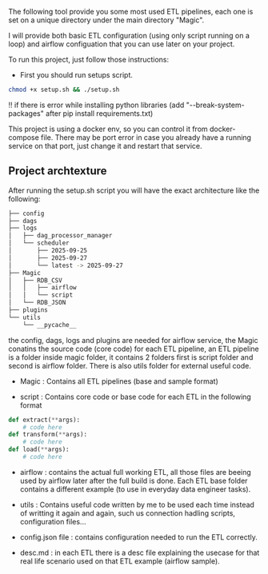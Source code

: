 
The following tool provide you some most used ETL pipelines, each one is set on a unique directory under the main directory "Magic".

I will provide both basic ETL configuration (using only script running on a loop) and airflow configuation that you can use later on your project.

To run this project, just follow those instructions:

- First you should run setups script.

```bash
chmod +x setup.sh && ./setup.sh
```
!! if there is error while installing python libraries (add "--break-system-packages" after pip install requirements.txt)

This project is using a docker env, so you can control it from docker-compose file. There may be port error in case you already have a running service on that port, just change it and restart that service.

## Project archtexture

After running the setup.sh script you will have the exact architecture like the following:

```bash
├── config
├── dags
├── logs
│   ├── dag_processor_manager
│   └── scheduler
│       ├── 2025-09-25
│       ├── 2025-09-27
│       └── latest -> 2025-09-27
├── Magic
│   ├── RDB_CSV
│   │   ├── airflow
│   │   └── script
│   └── RDB_JSON
├── plugins
└── utils
    └── __pycache__
```

the config, dags, logs and plugins are needed for airflow service, the Magic conatins the source code (core code) for each ETL pipeline, an ETL pipeline is a folder inside magic folder, it contains 2 folders first is script folder and second is airflow folder. There is also utils folder for external useful code.

- Magic : Contains all ETL pipelines (base and sample format)

- script : Contains core code or base code for each ETL in the following format

```python
def extract(**args):
    # code here
def transform(**args):
    # code here
def load(**args):
    # code here
```

- airflow : contains the actual full working ETL, all those files are beeing used by airflow later after the full build is done. Each ETL base folder contains a different example (to use in everyday data engineer tasks).

- utils : Contains useful code written by me to be used each time instead of writting it again and again, such us connection hadling scripts, configuration files...

- config.json file : contains configuration needed to run the ETL correctly.

- desc.md : in each ETL there is a desc file explaining the usecase for that real life scenario used on that ETL example (airflow sample).
 
